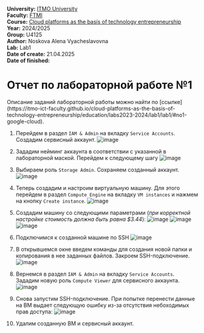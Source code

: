 <b>University:</b> [ITMO University](https://itmo.ru/ru/) <br>
<b>Faculty:</b> [FTMI](https://ftmi.itmo.ru) <br>
<b>Course:</b> [Cloud platforms as the basis of technology entrepreneurship](https://itmo-ict-faculty.github.io/cloud-platforms-as-the-basis-of-technology-entrepreneurship/) <br>
<b>Year:</b> 2024/2025 <br>
<b>Group:</b> U4125 <br>
<b>Author:</b> Noskova Alena Vyacheslavovna <br>
<b>Lab:</b> Lab1 <br>
<b>Date of create:</b> 21.04.2025 <br>
<b>Date of finished:</b> <br>

<h1>Отчет по лабораторной работе №1 </h1>
Описание заданий лабораторной работы можно найти по [ссылке](https://itmo-ict-faculty.github.io/cloud-platforms-as-the-basis-of-technology-entrepreneurship/education/labs2023-2024/lab1/lab1/#no1-google-cloud).<br>

1. Перейдем в раздел `IAM & Admin` на вкладку `Service Accounts`. Создадим сервисный аккаунт.
![image](https://github.com/user-attachments/assets/4c98cba8-157d-4faf-add6-b2e9d2c452e3)

2. Зададим нейминг аккаунта в соответствии с указанной в лабораторной маской. Перейдем к следующему шагу
![image](https://github.com/user-attachments/assets/2122b14c-8198-4938-9b8c-b4b7aa10c36e)

3. Выбираем роль `Storage Admin`. Сохраняем созданный аккаунт.
![image](https://github.com/user-attachments/assets/45dcca47-9d71-41c4-9446-26b8c192afa4)

4. Теперь создадим и настроим виртуальную машину. Для этого перейдем в раздел `Compute Engine` на вкладку `VM instances` и нажмем на кнопку `Create instance`.
![image](https://github.com/user-attachments/assets/240c1c9b-5ec8-4f7a-b6b0-e92b42fb27ef)

5. Создадим машину со следующими параметрами (_при корректной настройке стоимость должна быть равна $3.44_):
![image](https://github.com/user-attachments/assets/9e5f2ecd-5e0a-4f6c-a090-3f07156bedbc)
![image](https://github.com/user-attachments/assets/708887b6-d665-471a-8647-d239df2a3102)
![image](https://github.com/user-attachments/assets/5248210c-446b-4f07-9dd7-3aeba795cbba)

6. Подключимся к созданной машине по SSH
![image](https://github.com/user-attachments/assets/a4ef1515-2ce6-4bdc-8e0c-c58f8146958a)

7. В открывшемся окне введем команды для создания новой папки и копирования в нее заданных файлов. Закроем SSH-подключение.
![image](https://github.com/user-attachments/assets/a1e6b522-ceeb-4245-8964-b59e4f1b416b)

8. Вернемся в раздел `IAM & Admin` на вкладку `Service Accounts`. Зададим новую роль `Compute Viewer` для сервисного аккаунта.
![image](https://github.com/user-attachments/assets/ee9d23db-93d4-432e-91b3-69bdafa4f419)

9. Снова запустим SSH-подключение. При попытке перенести данные на ВМ выдает следующую ошибку из-за отсутствия небоходимых прав доступа:
![image](https://github.com/user-attachments/assets/50c8133b-56e0-4934-bbe8-7cb0ab745c71)

10. Удалим созданную ВМ и сервисный аккаунт.
